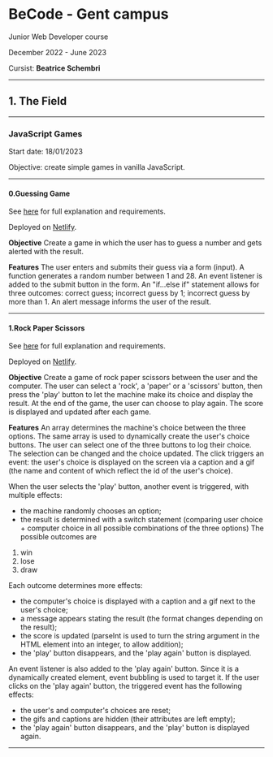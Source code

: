 # BeCode - Gent campus

Junior Web Developer course

December 2022 - June 2023

Cursist: **Beatrice Schembri**

---

## 1. The Field


---

### JavaScript Games

Start date: 18/01/2023

Objective: create simple games in vanilla JavaScript.

---

#### 0.Guessing Game

See [here](https://github.com/becodeorg/GNT-Verou-4/blob/main/1.The-Field/11.Games/0.Guessing-game.md) for full explanation and requirements.

Deployed on [Netlify](https://guessing-game-nr.netlify.app/).

**Objective**
Create a game in which the user has to guess a number and gets alerted with the result.

**Features**
The user enters and submits their guess via a form (input).
A function generates a random number between 1 and 28. An event listener is added to the submit button in the form. An "if...else if" statement allows for three outcomes: correct guess; incorrect guess by 1; incorrect guess by more than 1.
An alert message informs the user of the result.

---

#### 1.Rock Paper Scissors

See [here](https://github.com/becodeorg/GNT-Verou-4/blob/main/1.The-Field/11.Games/1.Rock-paper-scissors.md) for full explanation and requirements.

Deployed on [Netlify](https://rock-paper-scissors-gify.netlify.app/).

**Objective**
Create a game of rock paper scissors between the user and the computer.
The user can select a 'rock', a 'paper' or a 'scissors' button, then press the 'play' button to let the machine make its choice and display the result. At the end of the game, the user can choose to play again. The score is displayed and updated after each game.  

**Features**
An array determines the machine's choice between the three options. 
The same array is used to dynamically create the user's choice buttons.
The user can select one of the three buttons to log their choice. The selection can be changed and the choice updated. The click triggers an event: the user's choice is displayed on the screen via a caption and a gif (the name and content of which reflect the id of the user's choice).

When the user selects the 'play' button, another event is triggered, with multiple effects:
- the machine randomly chooses an option;
- the result is determined with a switch statement (comparing user choice + computer choice in all possible combinations of the three options)
The possible outcomes are
1. win
2. lose
3. draw

Each outcome determines more effects:
- the computer's choice is displayed with a caption and a gif next to the user's choice;
- a message appears stating the result (the format changes depending on the result);
- the score is updated (parseInt is used to turn the string argument in the HTML element into an integer, to allow addition);
- the 'play' button disappears, and the 'play again' button is displayed.

An event listener is also added to the 'play again' button. Since it is a dynamically created element, event bubbling is used to target it.
If the user clicks on the 'play again' button, the triggered event has the following effects:
- the user's and computer's choices are reset;
- the gifs and captions are hidden (their attributes are left empty);
- the 'play again' button disappears, and the 'play' button is displayed again.

---